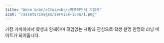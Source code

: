 ```yaml
---
title: "Worm &<br/>Close<br/>따뜻하면서 가깝게"
icon: "/assets/images/service-icon/1.png"
---
```


가장 가까이에서 학생과 함께하며 끊임없는 사랑과 관심으로 학생 한명 한명의 러닝 메이트가 되어줍니다. 